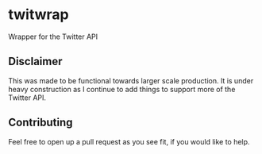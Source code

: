 # twitwrap
Wrapper for the Twitter API

## Disclaimer
This was made to be functional towards larger scale production. It is under heavy construction as I continue to add things to support more of the Twitter API.

## Contributing
Feel free to open up a pull request as you see fit, if you would like to help.
